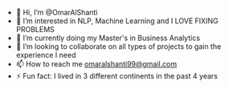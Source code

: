 - 👋 Hi, I’m @OmarAlShanti
- 👀 I’m interested in NLP, Machine Learning and I LOVE FIXING PROBLEMS
- 🌱 I’m currently doing my Master's in Business Analytics
- 💞️ I’m looking to collaborate on all types of projects to gain the experience I need
- 📫 How to reach me omaralshanti99@gmail.com
- ⚡ Fun fact: I lived in 3 different continents in the past 4 years

<!---
OmarAlShanti/OmarAlShanti is a ✨ special ✨ repository because its `README.md` (this file) appears on your GitHub profile.
You can click the Preview link to take a look at your changes.
--->
